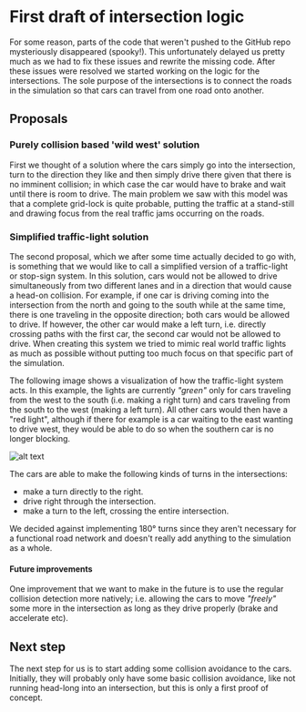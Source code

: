 # First draft of intersection logic

For some reason, parts of the code that weren't pushed to the GitHub repo mysteriously disappeared (spooky!). This unfortunately delayed us pretty much as we had to fix these issues and rewrite the missing code. After these issues were resolved we started working on the logic for the intersections. The sole purpose of the intersections is to connect the roads in the simulation so that cars can travel from one road onto another.

## Proposals

### Purely collision based 'wild west' solution
First we thought of a solution where the cars simply go into the intersection, turn to the direction they like and then simply drive there given that there is no imminent collision; in which case the car would have to brake and wait until there is room to drive. The main problem we saw with this model was that a complete grid-lock is quite probable, putting the traffic at a stand-still and drawing focus from the real traffic jams occurring on the roads.

### Simplified traffic-light solution
The second proposal, which we after some time actually decided to go with, is something that we would like to call a simplified version of a traffic-light or stop-sign system. In this solution, cars would not be allowed to drive simultaneously from two different lanes and in a direction that would cause a head-on collision. For example, if one car is driving coming into the intersection from the north and going to the south while at the same time, there is one traveling in the opposite direction; both cars would be allowed to drive. If however, the other car would make a left turn, i.e. directly crossing paths with the first car, the second car would not be allowed to drive. When creating this system we tried to mimic real world traffic lights as much as possible without putting too much focus on that specific part of the simulation.

The following image shows a visualization of how the traffic-light system acts. In this example, the lights are currently _"green"_ only for cars traveling from the west to the south (i.e. making a right turn) and cars traveling from the south to the west (making a left turn). All other cars would then have a "red light", although if there for example is a car waiting to the east wanting to drive west, they would be able to do so when the southern car is no longer blocking.

![alt text](https://imgur.com/mXAoY0H.png)

The cars are able to make the following kinds of turns in the intersections:
- make a turn directly to the right.
- drive right through the intersection.
- make a turn to the left, crossing the entire intersection.

We decided against implementing 180° turns since they aren't necessary for a functional road network and doesn't really add anything to the simulation as a whole.

#### Future improvements

One improvement that we want to make in the future is to use the regular collision detection more natively; i.e. allowing the cars to move _"freely"_ some more in the intersection as long as they drive properly (brake and accelerate etc).

## Next step
The next step for us is to start adding some collision avoidance to the cars. Initially, they will probably only have some basic collision avoidance, like not running head-long into an intersection, but this is only a first proof of concept.
